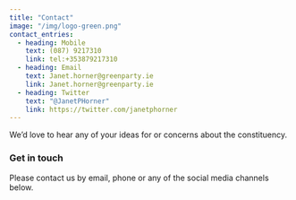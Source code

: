```yaml
---
title: "Contact"
image: "/img/logo-green.png"
contact_entries:
  - heading: Mobile
    text: (087) 9217310
    link: tel:+353879217310
  - heading: Email
    text: Janet.horner@greenparty.ie 
    link: Janet.horner@greenparty.ie
  - heading: Twitter
    text: "@JanetPHorner" 
    link: https://twitter.com/janetphorner
---
```


We’d love to hear any of your ideas for or concerns about the constituency.

<h3 class="f4 b lh-title mb2">Get in touch</h3>

Please contact us by email, phone or any of the social media channels below. 
